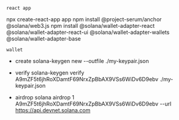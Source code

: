 `react app`

npx create-react-app app
npm install @project-serum/anchor @solana/web3.js
npm install @solana/wallet-adapter-react \
@solana/wallet-adapter-react-ui @solana/wallet-adapter-wallets \
@solana/wallet-adapter-base


`wallet`
- create
solana-keygen new --outfile ./my-keypair.json

- verify
solana-keygen verify A9mZF5t6jhRoXDamtF69NrxZpBbAX9VSs6WiDv6D9ebv ./my-keypair.json 

- airdrop
solana airdrop 1 A9mZF5t6jhRoXDamtF69NrxZpBbAX9VSs6WiDv6D9ebv --url https://api.devnet.solana.com
